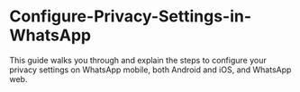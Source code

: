 # Configure-Privacy-Settings-in-WhatsApp
This guide walks you through and explain the steps to configure your privacy settings on WhatsApp mobile, both Android and iOS, and WhatsApp web.
